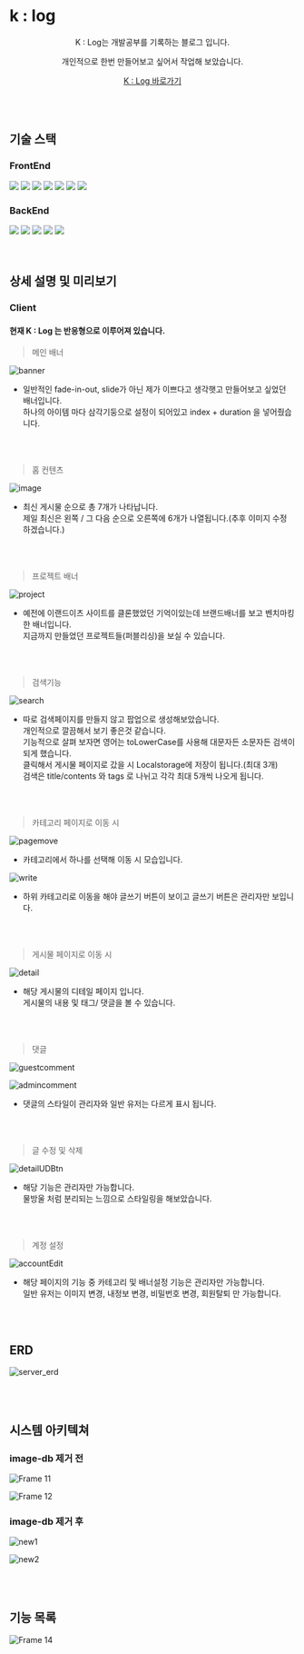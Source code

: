 # k : log
<p align="center">
K : Log는 개발공부를 기록하는 블로그 입니다.
</p>
<p align="center">
개인적으로 한번 만들어보고 싶어서 작업해 보았습니다.
</p>
<p align="center">
<a href="https://port-0-k-log-ac2nll9brvee.sel3.cloudtype.app" target="_blank">K : Log 바로가기</a>
</p>

<br/>
<br/>

## 기술 스택
### **FrontEnd**
<div>
  <img src="https://img.shields.io/badge/Next13-000000?style=for-the-badge&logo=Next.js&logoColor=white"/>
  <img src="https://img.shields.io/badge/Typescript-3178C6?style=for-the-badge&logo=Typescript&logoColor=white"/>
  <img src="https://img.shields.io/badge/Recoil-black?style=for-the-badge&logo=Recoil&logoColor=white"/>
  <img src="https://img.shields.io/badge/Tanstack Query-FF4154?style=for-the-badge&logo=ReactQuery&logoColor=white"/>
  <img src="https://img.shields.io/badge/React Hook Form-EC5990?style=for-the-badge&logo=ReactHookForm&logoColor=white"/>
  <img src="https://img.shields.io/badge/Axios-5A29E4?style=for-the-badge&logo=Axios&logoColor=white"/>
  <img src="https://img.shields.io/badge/Styled Components-DB7093?style=for-the-badge&logo=styled-components&logoColor=white"/>
</div>


### **BackEnd**
<div>
  <img src="https://img.shields.io/badge/Next.js-E0234E?style=for-the-badge&logo=NestJs&logoColor=white"/>
  <img src="https://img.shields.io/badge/Typescript-3178C6?style=for-the-badge&logo=Typescript&logoColor=white"/>
  <img src="https://img.shields.io/badge/postgresql-4169E1?style=for-the-badge&logo=postgresql&logoColor=white"/>
  <img src="https://img.shields.io/badge/typeorm-FF8700?style=for-the-badge"/>
  <img src="https://img.shields.io/badge/multer-18A497?style=for-the-badge"/>
</div>

<br/>
<br/>

## 상세 설명 및 미리보기
### **Client**

#### 현재 K : Log 는 반응형으로 이루어져 있습니다.

> 메인 배너
  
![banner](https://github.com/KimKW1007/k-log/assets/90603614/f474a78f-a796-416d-b886-2914d65836d0)
 - 일반적인 fade-in-out, slide가 아닌 제가 이쁘다고 생각햇고 만들어보고 싶었던 배너입니다.<br/>
  하나의 아이템 마다 삼각기둥으로 설정이 되어있고 index + duration 을 넣어줬습니다.
<br/>
<br/>

> 홈 컨텐츠

![image](https://github.com/KimKW1007/k-log/assets/90603614/1b2dd608-7ced-43ce-8e0b-00569f01f605)
 - 최신 게시물 순으로 총 7개가 나타납니다.<br/>
   제일 최신은 왼쪽 / 그 다음 순으로 오른쪽에 6개가 나열됩니다.(추후 이미지 수정 하겠습니다.)
<br/>
<br/>

> 프로젝트 배너

![project](https://github.com/KimKW1007/k-log/assets/90603614/93d37ef6-7c87-4964-ba0d-705288ec4f95)
  - 예전에 이랜드이츠 사이트를 클론했었던 기억이있는데 브랜드배너를 보고 벤치마킹한 배너입니다.<br/>
    지금까지 만들었던 프로젝트들(퍼블리싱)을 보실 수 있습니다.
<br/>
<br/>

> 검색기능

![search](https://github.com/KimKW1007/k-log/assets/90603614/a33fd09d-c3ae-4488-bb16-c2565502f935)
 - 따로 검색페이지를 만들지 않고 팝업으로 생성해보았습니다.<br/>
   개인적으로 깔끔해서 보기 좋은것 같습니다.<br/>
   기능적으로 살펴 보자면 영어는 toLowerCase를 사용해 대문자든 소문자든 검색이 되게 했습니다.<br/>
   클릭해서 게시물 페이지로 갔을 시 Localstorage에 저장이 됩니다.(최대 3개)<br/>
   검색은 title/contents 와 tags 로 나뉘고 각각 최대 5개씩 나오게 됩니다.
<br/>
<br/>

> 카테고리 페이지로 이동 시

![pagemove](https://github.com/KimKW1007/k-log/assets/90603614/4f9c9738-9ada-4266-a2ff-1434ae093f3a)
 - 카테고리에서 하나를 선택해 이동 시 모습입니다.

![write](https://github.com/KimKW1007/k-log/assets/90603614/5f71c68d-a85c-4a57-9c9b-527647e22799)
  - 하위 카테고리로 이동을 해야 글쓰기 버튼이 보이고 글쓰기 버튼은 관리자만 보입니다.
<br/>
<br/>

> 게시물 페이지로 이동 시

![detail](https://github.com/KimKW1007/k-log/assets/90603614/e7630b4a-2036-492a-84f5-997c4078ff9f)
 - 해당 게시물의 디테일 페이지 입니다.<br/>
   게시물의 내용 및 태그/ 댓글을 볼 수 있습니다.
<br/>
<br/>

> 댓글

![guestcomment](https://github.com/KimKW1007/k-log/assets/90603614/f6fd671d-51a5-4740-9c4d-d7f27b121da7)

![admincomment](https://github.com/KimKW1007/k-log/assets/90603614/9eca284f-ac56-4f73-91a5-509a9919211c)

 - 댓글의 스타일이 관리자와 일반 유저는 다르게 표시 됩니다.


<br/>
<br/>

> 글 수정 및 삭제

![detailUDBtn](https://github.com/KimKW1007/k-log/assets/90603614/7133130b-fed0-4be8-ac6e-c41fd2186022)

 - 해당 기능은 관리자만 가능합니다.<br/>
   물방울 처럼 분리되는 느낌으로 스타일링을 해보았습니다.


<br/>
<br/>

> 계정 설정

![accountEdit](https://github.com/KimKW1007/k-log/assets/90603614/00c7b7bb-6784-4f53-a7e8-13a74fb6c498)

 - 해당 페이지의 기능 중 카테고리 및 배너설정 기능은 관리자만 가능합니다.<br/>
   일반 유저는 이미지 변경, 내정보 변경, 비밀번호 변경, 회원탈퇴 만 가능합니다.

<br/>
<br/>

## ERD

![server_erd](https://github.com/KimKW1007/k-log/assets/90603614/b0b17437-a51d-4d27-9728-93ae6619907b)


<br/>
<br/>

## 시스템 아키텍쳐

### image-db 제거 전

![Frame 11](https://github.com/KimKW1007/k-log/assets/90603614/3513944e-0ba6-4106-b88d-22ad9fcb56f2)

![Frame 12](https://github.com/KimKW1007/k-log/assets/90603614/94514547-08cd-4736-8eec-2a662c598095)

### image-db 제거 후

![new1](https://github.com/KimKW1007/k-log/assets/90603614/811ff9c9-1c7f-46cb-afab-190f0f96e567)

![new2](https://github.com/KimKW1007/k-log/assets/90603614/9c348cd3-9e80-4722-adb9-045fce60a821)


<br/>
<br/>

## 기능 목록

![Frame 14](https://github.com/KimKW1007/k-log/assets/90603614/78702c54-337a-47ae-adcc-c2dc74d3d262)



